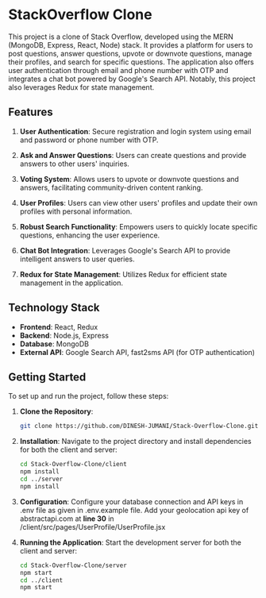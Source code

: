 # StackOverflow Clone

This project is a clone of Stack Overflow, developed using the MERN (MongoDB, Express, React, Node) stack. It provides a platform for users to post questions, answer questions, upvote or downvote questions, manage their profiles, and search for specific questions. The application also offers user authentication through email and phone number with OTP and integrates a chat bot powered by Google's Search API. Notably, this project also leverages Redux for state management.

## Features

1. **User Authentication**: Secure registration and login system using email and password or phone number with OTP.

2. **Ask and Answer Questions**: Users can create questions and provide answers to other users' inquiries.

3. **Voting System**: Allows users to upvote or downvote questions and answers, facilitating community-driven content ranking.

4. **User Profiles**: Users can view other users' profiles and update their own profiles with personal information.

5. **Robust Search Functionality**: Empowers users to quickly locate specific questions, enhancing the user experience.

6. **Chat Bot Integration**: Leverages Google's Search API to provide intelligent answers to user queries.

7. **Redux for State Management**: Utilizes Redux for efficient state management in the application.

## Technology Stack
- **Frontend**: React, Redux
- **Backend**: Node.js, Express
- **Database**: MongoDB
- **External API**: Google Search API, fast2sms API (for OTP authentication)
  

## Getting Started
To set up and run the project, follow these steps:

1. **Clone the Repository**:
   
     ```bash
     git clone https://github.com/DINESH-JUMANI/Stack-Overflow-Clone.git
     ```
2. **Installation**: Navigate to the project directory and install dependencies for both the client and server:

     ```bash
     cd Stack-Overflow-Clone/client
     npm install
     cd ../server
     npm install
     ```

3. **Configuration**:
     Configure your database connection and API keys in .env file as given in .env.example file.
     Add your geolocation api key of abstractapi.com at **line 30** in /client/src/pages/UserProfile/UserProfile.jsx

5. **Running the Application**: Start the development server for both the client and server:

     ```bash
     cd Stack-Overflow-Clone/server
     npm start
     cd ../client
     npm start
     ```
   